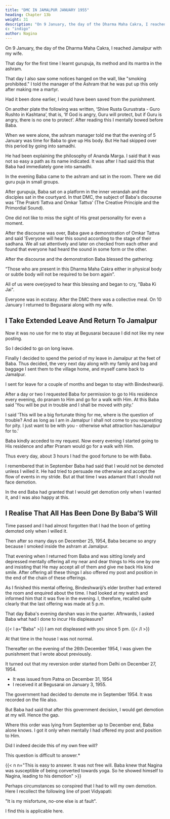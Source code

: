 ```yaml
---
title: "DMC IN JAMALPUR JANUARY 1955"
heading: Chapter 13b
weight: 31
description: "On 9 January, the day of the Dharma Maha Cakra, I reached Jamalpur along with my wife. "
c: "indigo"
author: Nagina
---
```




On 9 January, the day of the Dharma Maha Cakra, I reached Jamalpur with my wife. 

That day for the first time I learnt gurupuja, its method and its mantra in the ashram.

That day I also saw some notices hanged on the wall, like "smoking prohibited." I told the manager of the Ashram that he was put up this only after making me a martyr. 

Had it been done earlier, I would have been saved from the punishment. 

On another plate the following was written, ‘Shive Rusta Gurustrata - Guro Rushto in Kashtana’, that is, ‘If God is angry, Guru will protect, but if Guru is angry, there is no one to protect’. After reading this I mentally bowed before Baba.

When we were alone, the ashram manager told me that the evening of 5 January was time for Baba to give up His body. But He had skipped over this period by going into samadhi.

<!-- I had been feeling sad that I had interrupted Baba!  -->

He had been explaining the philosophy of Ananda Marga. I said that it was not so easy a path as its name indicated. It was after I had said this that Baba had immediately gone into samadhi.

In the evening Baba came to the ashram and sat in the room. There we did guru puja in small groups. 

<!-- As we were finishing gurupuja, Baba gave me much affection. Baba's affection was so wonderful. I felt that even if a hundred loving mothers were to assemble and pour their affection simultaneously on a child, even that affection would remain inferior to what Baba gave me.  -->

<!-- These are His ways of love. -->

After gurupuja, Baba sat on a platform in the inner verandah and the disciples sat in the courtyard. In that DMC, the subject of Baba's discourse was 'The Prakrti Tattva and Omkar Tattva' (The Creative Principle and the Primordial Sound). 

<!-- Baba's discourse was clear and sweet, understandable and full of subtle meaning. Everyone
was listening intently to Baba's talk. At the time of DMC Baba looked very divine and
attractive.  -->

One did not like to miss the sight of His great personality for even a moment.

After the discourse was over, Baba gave a demonstration of Omkar Tattva and said 'Everyone will hear this sound according to the stage of their sadhana. We all sat attentively and later on checked from each other and found that everyone had heard the sound in some form or the other.

After the discourse and the demonstration Baba blessed the gathering: 

“Those who are present in this Dharma Maha Cakra either in physical body or subtle body will not be required to be born again”. 

All of us were overjoyed to hear this blessing and began to cry, "Baba Ki Jai".

Everyone was in ecstasy. After the DMC there was a collective meal. On 10 January I returned to Begusarai along with my wife.


## I Take Extended Leave And Return To Jamalpur

Now it was no use for me to stay at Begusarai because I did not like my new posting.

So I decided to go on long leave. 

<!-- On giving some thought as to where I should
stay during my leave, first the idea came that I should go to my native village along with
my family, but this idea did not click. I did not want to go far from Baba. 

Again and again my mind was being drawn to, His feet. I would become sad at even the thought of being at a distance away from Him. My mind was like that proverbial bird on a ship
which after all its flights in the sky again and again returns to the ship itself. Jamalpur and Baba had such attraction for me that my mind refused to rest anywhere else. 

I remember these famous lines of the great poet Surdas in this context:

‘Mero man aat kaham sukh pave jaise uri jahaj ko panchhi puni jahaj pai ave’. (‘The condition of my mind is just like a bird
in the ocean. The bird has no alternative but to come again and
again to the ship’). -->

Finally I decided to spend the period of my leave in Jamalpur at the feet of Baba. Thus decided, the very next day along with my family and bag and baggage I sent them to the village home, and myself came back to Jamalpur. 

I sent for leave for a couple of months and began to stay with Bindeshwariji.

After a day or two I requested Baba for permission to go to His residence every evening, do pranam to Him and go for a walk with Him. At this Baba said 'You will be put in trouble and I shall be moved with pity.'

I said 'This will be a big fortunate thing for me, where is the question of trouble? And as long as I am in Jamalpur I shall not come to you requesting for pity. I just want to be with you - otherwise what attraction hasJamalpur for to.' 

Baba kindly acceded to my request. Now every evening I started going to His residence and after Pranam would go for a walk with Him. 

Thus every day, about 3 hours I had the good fortune to be with Baba.

<!-- One day while sitting alone in Jamalpur, as I was ruminating on the sequence of events,  -->

I remembered that in September Baba had said that I would not be demoted unless I willed it. He had tried to persuade me otherwise and accept the flow of events in my stride. But at that time I was adamant that I should not face demotion. 

In the end Baba had granted that I would get demotion only when I wanted it, and I was also happy at this.


## I Realise That All Has Been Done By Baba’S Will

Time passed and I had almost forgotten that I had the boon of getting demoted only when I willed it. 

Then after so many days on December 25, 1954, Baba became so angry because I smoked inside the ashram at Jamalpur. 

<!-- He was so angry that day that He even did not like to accept my pranam. -->

That evening when I returned from Baba and was sitting lonely and depressed mentally offering all my near and dear things to His one by one and insisting that He may accept all of them and give me back His kind smile. After offering all these things I also offered my post and position in the end of the chain of these offerings. 

As I finished this mental offering, Bindeshwariji’s elder brother had entered the room and enquired about the time. I had looked at my watch and informed him that it was five in
the evening. I, therefore, recalled quite clearly that the last offering was made at 5 p.m.


That day Baba's evening darshan was in the quarter. Aftrwards, I asked Baba what had I done to incur His displeasure?

{{< l a="Baba" >}}
I am not displeased with you since 5 pm.
{{< /l >}}

At that time in the house I was not normal. 

Thereafter on the evening of the 26th December 1954, I was given the punishment that I wrote about previously.

It turned out that my reversion order started from Delhi on December 27, 1954. 
- It was issued from Patna on December 31, 1954
- I received it at Begusarai on January 3, 1955.

The government had decided to demote me in September 1954. It was recorded on the file also. 

But Baba had said that after this government decision, I would get demotion at my will. Hence the gap.

Where this order was lying from September up to December end, Baba alone knows. I got it only when mentally I had offered my post and position to Him.

Did I indeed decide this of my own free will? 

This question is difficult to answer.*

{{< n n="This is easy to answer. It was not free will. Baba knew that Nagina was susceptible of being converted towards yoga. So he showed himself to Nagina, leading to his demotion" >}}

Perhaps circumstances so conspired that I had to will my own demotion. Here I recollect the following line of poet Vidyapati:

"It is my misfortune, no-one else is at fault". 

I find this is applicable here. 

<!-- I got a new realisation that Baba is equally the softest and the hardest at the same time. Anyway this gave me an opportunity to be close to Him. -->
